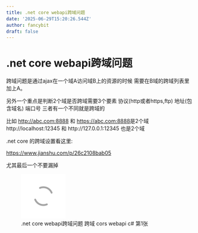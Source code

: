 ```yaml
---
title: .net core webapi跨域问题
date: '2025-06-29T15:20:26.544Z'
author: fancybit
draft: false
---
```

<div class="header"><h1 class="single-title animate__animated animate__pulse animate__faster">.net core webapi跨域问题</h1></div>

<div class="content" id="content"><p>跨域问题是通过ajax在一个域A访问域B上的资源的时候 需要在B域的跨域列表里加上A。</p><p>另外一个重点是判断2个域是否跨域需要3个要素 协议(http或者https,ftp) 地址(包含域名) 端口号 三者有一个不同就是跨域的</p><p>比如 <a href="http://abc.com:8888" target="_blank" rel="external nofollow noopener noreferrer">http://abc.com:8888</a> 和 <a href="https://abc.com:8888" target="_blank" rel="external nofollow noopener noreferrer">https://abc.com:8888</a>是2个域 http://localhost:12345&nbsp;和 http://127.0.0.1:12345&nbsp;也是2个域</p><p>.net core 的跨域设置看这里:</p><p><!-- raw HTML omitted --><!-- raw HTML omitted --><!-- raw HTML omitted --><a href="https://www.jianshu.com/p/26c2108bab05" target="_blank" rel="external nofollow noopener noreferrer">https://www.jianshu.com/p/26c2108bab05</a><!-- raw HTML omitted --></p><p>尤其最后一个不要漏掉</p><p></p><figure><a class="lightgallery" href="https://www.fancybit.top/zb_users/upload/2020/02/202002221582309461495697.png" data-thumbnail="https://www.fancybit.top/zb_users/upload/2020/02/202002221582309461495697.png" data-sub-html="<h2>.net core webapi跨域问题  跨域 cors webapi c# 第1张</h2><p>.net core webapi跨域问题  跨域 cors webapi c# 第1张</p>"><img class="lazyload" src="/svg/loading.min.svg" data-src="https://www.fancybit.top/zb_users/upload/2020/02/202002221582309461495697.png" data-srcset="https://www.fancybit.top/zb_users/upload/2020/02/202002221582309461495697.png, https://www.fancybit.top/zb_users/upload/2020/02/202002221582309461495697.png 1.5x, https://www.fancybit.top/zb_users/upload/2020/02/202002221582309461495697.png 2x" data-sizes="auto" alt=".net core webapi跨域问题  跨域 cors webapi c# 第1张" title=".net core webapi跨域问题  跨域 cors webapi c# 第1张"></a><figcaption class="image-caption">.net core webapi跨域问题 跨域 cors webapi c# 第1张</figcaption></figure><p></p><!-- raw HTML omitted --></div>

